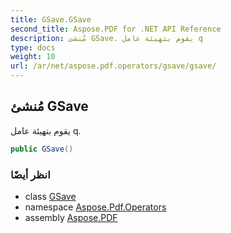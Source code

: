 ```yaml
---
title: GSave.GSave
second_title: Aspose.PDF for .NET API Reference
description: مُنشئ GSave. يقوم بتهيئة عامل q
type: docs
weight: 10
url: /ar/net/aspose.pdf.operators/gsave/gsave/
---
```

## مُنشئ GSave

يقوم بتهيئة عامل q.

```csharp
public GSave()
```

### انظر أيضًا

* class [GSave](../)
* namespace [Aspose.Pdf.Operators](../../../aspose.pdf.operators/)
* assembly [Aspose.PDF](../../../)